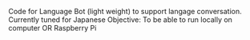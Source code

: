 Code for Language Bot (light weight) to support langage conversation.
Currently tuned for Japanese
Objective: To be able to run locally on computer OR Raspberry Pi
